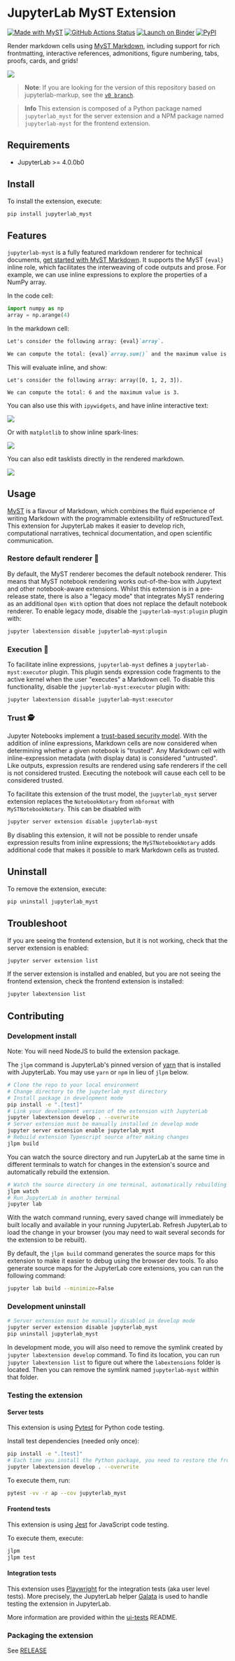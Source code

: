 # JupyterLab MyST Extension

[![Made with MyST][myst-badge]][myst-link]
[![GitHub Actions Status][actions-badge]][actions-link]
[![Launch on Binder][binder-badge]][binder-link]
[![PyPI][pypi-badge]][pypi-link]

Render markdown cells using [MyST Markdown](https://mystmd.org/), including support for rich frontmatting, interactive references, admonitions, figure numbering, tabs, proofs, cards, and grids!

![](./images/walkthrough.gif)

> **Note**: If you are looking for the version of this repository based on jupyterlab-markup,
> see the [`v0 branch`](https://github.com/executablebooks/jupyterlab-myst/tree/v0).

> **Info**
> This extension is composed of a Python package named `jupyterlab_myst`
> for the server extension and a NPM package named `jupyterlab-myst`
> for the frontend extension.

## Requirements

- JupyterLab >= 4.0.0b0

## Install

To install the extension, execute:

```bash
pip install jupyterlab_myst
```

## Features

`jupyterlab-myst` is a fully featured markdown renderer for technical documents, [get started with MyST Markdown](https://mystmd.org/guide/quickstart-myst-markdown). It supports the MyST `{eval}` inline role, which facilitates the interweaving of code outputs and prose. For example, we can use inline expressions to explore the properties of a NumPy array.

In the code cell:

```python
import numpy as np
array = np.arange(4)
```

In the markdown cell:

```markdown
Let's consider the following array: {eval}`array`.

We can compute the total: {eval}`array.sum()` and the maximum value is {eval}`array.max()`.
```

This will evaluate inline, and show:

```text
Let's consider the following array: array([0, 1, 2, 3]).

We can compute the total: 6 and the maximum value is 3.
```

You can also use this with `ipywidgets`, and have inline interactive text:

![](./images/cookies.gif)

Or with `matplotlib` to show inline spark-lines:

![](./images/stock-price.gif)

You can also edit tasklists directly in the rendered markdown.

![](./images/tasklists-in-jupyterlab.gif)

## Usage

[MyST][myst-quickstart] is a flavour of Markdown, which combines the fluid experience of writing Markdown with the programmable extensibility of reStructuredText. This extension for JupyterLab makes it easier to develop rich, computational narratives, technical documentation, and open scientific communication.

### Restore default renderer :notebook:

By default, the MyST renderer becomes the default notebook renderer. This means that MyST notebook rendering works out-of-the-box with Jupytext and other notebook-aware extensions. Whilst this extension is in a pre-release state, there is also a "legacy mode" that integrates MyST rendering as an additional `Open With` option that does not replace the default notebook renderer. To enable legacy mode, disable the `jupyterlab-myst:plugin` plugin with:

```bash
jupyter labextension disable jupyterlab-myst:plugin
```

### Execution :rocket:

To facilitate inline expressions, `jupyterlab-myst` defines a `jupyterlab-myst:executor` plugin. This plugin sends expression code fragments to the active kernel when the user "executes" a Markdown cell. To disable this functionality, disable the `jupyterlab-myst:executor` plugin with:

```bash
jupyter labextension disable jupyterlab-myst:executor
```

### Trust :detective:

Jupyter Notebooks implement a [trust-based security model](https://jupyter-notebook.readthedocs.io/en/stable/security.html). With the addition of inline expressions, Markdown cells are now considered when determining whether a given notebook is "trusted". Any Markdown cell with inline-expression metadata (with display data) is considered "untrusted". Like outputs, expression results are rendered using safe renderers if the cell is not considered trusted.
Executing the notebook will cause each cell to be considered trusted.

To facilitate this extension of the trust model, the `jupyterlab_myst` server extension replaces the `NotebookNotary` from `nbformat` with `MySTNotebookNotary`. This can be disabled with

```bash
jupyter server extension disable jupyterlab-myst
```

By disabling this extension, it will not be possible to render unsafe expression results from inline expressions; the `MySTNotebookNotary` adds additional code that makes it possible to mark Markdown cells as trusted.

## Uninstall

To remove the extension, execute:

```bash
pip uninstall jupyterlab_myst
```

## Troubleshoot

If you are seeing the frontend extension, but it is not working, check
that the server extension is enabled:

```bash
jupyter server extension list
```

If the server extension is installed and enabled, but you are not seeing
the frontend extension, check the frontend extension is installed:

```bash
jupyter labextension list
```

## Contributing

### Development install

Note: You will need NodeJS to build the extension package.

The `jlpm` command is JupyterLab's pinned version of
[yarn](https://yarnpkg.com/) that is installed with JupyterLab. You may use
`yarn` or `npm` in lieu of `jlpm` below.

```bash
# Clone the repo to your local environment
# Change directory to the jupyterlab_myst directory
# Install package in development mode
pip install -e ".[test]"
# Link your development version of the extension with JupyterLab
jupyter labextension develop . --overwrite
# Server extension must be manually installed in develop mode
jupyter server extension enable jupyterlab_myst
# Rebuild extension Typescript source after making changes
jlpm build
```

You can watch the source directory and run JupyterLab at the same time in different terminals to watch for changes in the extension's source and automatically rebuild the extension.

```bash
# Watch the source directory in one terminal, automatically rebuilding when needed
jlpm watch
# Run JupyterLab in another terminal
jupyter lab
```

With the watch command running, every saved change will immediately be built locally and available in your running JupyterLab. Refresh JupyterLab to load the change in your browser (you may need to wait several seconds for the extension to be rebuilt).

By default, the `jlpm build` command generates the source maps for this extension to make it easier to debug using the browser dev tools. To also generate source maps for the JupyterLab core extensions, you can run the following command:

```bash
jupyter lab build --minimize=False
```

### Development uninstall

```bash
# Server extension must be manually disabled in develop mode
jupyter server extension disable jupyterlab_myst
pip uninstall jupyterlab_myst
```

In development mode, you will also need to remove the symlink created by `jupyter labextension develop`
command. To find its location, you can run `jupyter labextension list` to figure out where the `labextensions`
folder is located. Then you can remove the symlink named `jupyterlab-myst` within that folder.

### Testing the extension

#### Server tests

This extension is using [Pytest](https://docs.pytest.org/) for Python code testing.

Install test dependencies (needed only once):

```sh
pip install -e ".[test]"
# Each time you install the Python package, you need to restore the front-end extension link
jupyter labextension develop . --overwrite
```

To execute them, run:

```sh
pytest -vv -r ap --cov jupyterlab_myst
```

#### Frontend tests

This extension is using [Jest](https://jestjs.io/) for JavaScript code testing.

To execute them, execute:

```sh
jlpm
jlpm test
```

#### Integration tests

This extension uses [Playwright](https://playwright.dev/docs/intro) for the integration tests (aka user level tests).
More precisely, the JupyterLab helper [Galata](https://github.com/jupyterlab/jupyterlab/tree/master/galata) is used to handle testing the extension in JupyterLab.

More information are provided within the [ui-tests](./ui-tests/README.md) README.

### Packaging the extension

See [RELEASE](RELEASE.md)

[myst-badge]: https://img.shields.io/badge/made%20with-myst-orange
[myst-link]: https://mystmd.org
[myst-quickstart]: https://mystmd.org/guide/quickstart-myst-markdown
[actions-badge]: https://github.com/executablebooks/jupyterlab-myst/workflows/Build/badge.svg
[actions-link]: https://github.com/executablebooks/jupyterlab-myst/actions/workflows/build.yml
[binder-badge]: https://mybinder.org/badge_logo.svg
[binder-link]: https://mybinder.org/v2/gh/executablebooks/jupyterlab-myst/main?urlpath=lab
[pypi-badge]: https://img.shields.io/pypi/v/jupyterlab-myst.svg
[pypi-link]: https://pypi.org/project/jupyterlab-myst
